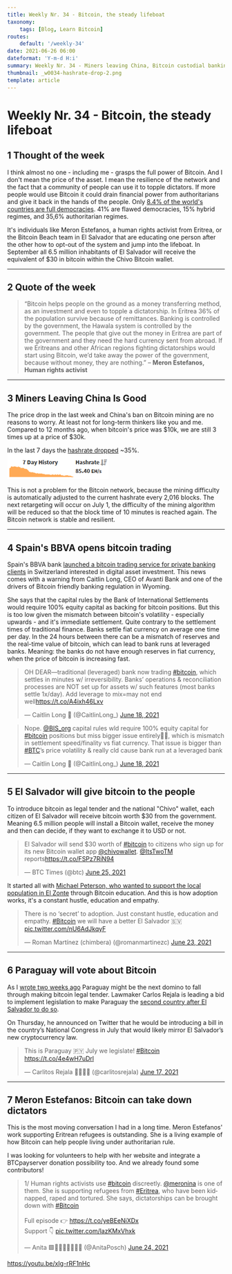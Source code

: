 ```yaml
---
title: Weekly Nr. 34 - Bitcoin, the steady lifeboat
taxonomy:
    tags: [Blog, Learn Bitcoin]
routes:
    default: '/weekly-34'
date: 2021-06-26 06:00
dateformat: 'Y-m-d H:i'
summary: Weekly Nr. 34 - Miners leaving China, Bitcoin custodial banking risks, El Salvador will give bitcoin to the people, Paraguay will vote about Bitcoin, Bitcoin toppling dictators
thumbnail: _w0034-hashrate-drop-2.png
template: article
---
```


# Weekly Nr. 34 - Bitcoin, the steady lifeboat

## 1 Thought of the week
I think almost no one - including me - grasps the full power of Bitcoin. And I don't mean the price of the asset. I mean the resilience of the network and the fact that a community of people can use it to topple dictators. If more people would use Bitcoin it could drain financial power from authoritarians and give it back in the hands of the people. Only [8.4% of the world's countries are full democracies](https://en.wikipedia.org/wiki/Democracy_Index). 41% are flawed democracies, 15% hybrid regimes, and 35,6% authoritarian regimes.  

It's individuals like Meron Estefanos, a human rights activist from Eritrea, or the Bitcoin Beach team in El Salvador that are educating one person after the other how to opt-out of the system and jump into the lifeboat. In September all 6.5 million inhabitants of El Salvador will receive the equivalent of $30 in bitcoin within the Chivo Bitcoin wallet.

---

## 2 Quote of the week

> “Bitcoin helps people on the ground as a money transferring method, as an investment and even to topple a dictatorship. In Eritrea 36% of the population survive because of remittances. Banking is controlled by the government, the Hawala system is controlled by the government. The people that give out the money in Eritrea are part of the government and they need the hard currency sent from abroad. If we Eritreans and other African regions fighting dictatorships would start using Bitcoin, we’d take away the power of the government, because without money, they are nothing.” – **Meron Estefanos, Human rights activist**

---
## 3 Miners Leaving China Is Good
The price drop in the last week and China's ban on Bitcoin mining are no reasons to worry. At least not for long-term thinkers like you and me. Compared to 12 months ago, when bitcoin's price was $10k, we are still 3 times up at a price of $30k. 

In the last 7 days the [hashrate dropped](https://miningpoolstats.stream/bitcoin) ~35%. 
![](_w0034-hashrate-drop.png)

This is not a problem for the Bitcoin network, because the mining difficulty is automatically adjusted to the current hashrate every 2,016 blocks. The next retargeting will occur on July 1, the difficulty of the mining algorithm will be reduced so that the block time of 10 minutes is reached again. The Bitcoin network is stable and resilient.

---
## 4 Spain's BBVA opens bitcoin trading
Spain's BBVA bank [launched a bitcoin trading service for private banking clients](https://www.reuters.com/business/spains-bbva-opens-bitcoin-trading-service-clients-switzerland-2021-06-18/) in Switzerland interested in digital asset investment. This news comes with a warning from Caitlin Long, CEO of Avanti Bank and one of the drivers of Bitcoin friendly banking regulation in Wyoming. 

She says that the capital rules by the Bank of International Settlements would require 100% equity capital as backing for bitcoin positions. But this is too low given the mismatch between bitcoin's volatility - especially upwards - and it's immediate settlement. Quite contrary to the settlement times of traditional finance. Banks settle fiat currency on average one time per day. In the 24 hours between there can be a mismatch of reserves and the real-time value of bitcoin, which can lead to bank runs at leveraged banks. Meaning: the banks do not have enough reserves in fiat currency, when the price of bitcoin is increasing fast. 

<blockquote class="twitter-tweet"><p lang="en" dir="ltr">OH DEAR—traditional (leveraged) bank now trading <a href="https://twitter.com/hashtag/bitcoin?src=hash&amp;ref_src=twsrc%5Etfw">#bitcoin</a>, which settles in minutes w/ irreversibility. Banks’ operations &amp; reconciliation processes are NOT set up for assets w/ such features (most banks settle 1x/day). Add leverage to mix=may not end well<a href="https://t.co/A4ixh46Lxv">https://t.co/A4ixh46Lxv</a></p>&mdash; Caitlin Long 🔑 (@CaitlinLong_) <a href="https://twitter.com/CaitlinLong_/status/1405884940588249088?ref_src=twsrc%5Etfw">June 18, 2021</a></blockquote> 
<script async src="https://platform.twitter.com/widgets.js" charset="utf-8"></script>


<blockquote class="twitter-tweet"><p lang="en" dir="ltr">Nope. <a href="https://twitter.com/BIS_org?ref_src=twsrc%5Etfw">@BIS_org</a> capital rules wld require 100% equity capital for <a href="https://twitter.com/hashtag/bitcoin?src=hash&amp;ref_src=twsrc%5Etfw">#bitcoin</a> positions but miss bigger issue entirely🤦‍♀️, which is mismatch in settlement speed/finality vs fiat currency. That issue is bigger than <a href="https://twitter.com/hashtag/BTC?src=hash&amp;ref_src=twsrc%5Etfw">#BTC</a>’s price volatility &amp; really cld cause bank run at a leveraged bank</p>&mdash; Caitlin Long 🔑 (@CaitlinLong_) <a href="https://twitter.com/CaitlinLong_/status/1405888646863982595?ref_src=twsrc%5Etfw">June 18, 2021</a></blockquote> 
<script async src="https://platform.twitter.com/widgets.js" charset="utf-8"></script>


---

## 5 El Salvador will give bitcoin to the people
To introduce bitcoin as legal tender and the national "Chivo" wallet, each citizen of El Salvador will receive bitcoin worth $30 from the government. Meaning 6.5 million people will install a Bitcoin wallet, receive the money and then can decide, if they want to exchange it to USD or not.

<blockquote class="twitter-tweet"><p lang="en" dir="ltr">El Salvador will send $30 worth of <a href="https://twitter.com/hashtag/bitcoin?src=hash&amp;ref_src=twsrc%5Etfw">#bitcoin</a> to citizens who sign up for its new Bitcoin wallet app <a href="https://twitter.com/chivowallet?ref_src=twsrc%5Etfw">@chivowallet</a>. <a href="https://twitter.com/ItsTwoTM?ref_src=twsrc%5Etfw">@ItsTwoTM</a> reports<a href="https://t.co/FSPz7RiN94">https://t.co/FSPz7RiN94</a></p>&mdash; BTC Times (@btc) <a href="https://twitter.com/btc/status/1408290036034928640?ref_src=twsrc%5Etfw">June 25, 2021</a></blockquote> 
<script async src="https://platform.twitter.com/widgets.js" charset="utf-8"></script>


It started all with [Michael Peterson, who wanted to support the local population in El Zonte](https://bitcoinundco.com/en/elsalvador-bitcoinbeach/) through Bitcoin education. And this is how adoption works, it's a constant hustle, education and empathy.

<blockquote class="twitter-tweet"><p lang="en" dir="ltr">There is no ‘secret’ to adoption. Just constant hustle, education and empathy. <a href="https://twitter.com/hashtag/Bitcoin?src=hash&amp;ref_src=twsrc%5Etfw">#Bitcoin</a> we will have a better El Salvador 🇸🇻 <a href="https://t.co/nU6AdJkqyF">pic.twitter.com/nU6AdJkqyF</a></p>&mdash; Roman Martínez (chimbera) (@romanmartinezc) <a href="https://twitter.com/romanmartinezc/status/1407698576646488064?ref_src=twsrc%5Etfw">June 23, 2021</a></blockquote> 
<script async src="https://platform.twitter.com/widgets.js" charset="utf-8"></script>



---
## 6 Paraguay will vote about Bitcoin
As I [wrote two weeks ago](https://anitaposch.com/weekly-32) Paraguay might be the next domino to fall through making bitcoin legal tender. Lawmaker Carlos Rejala is leading a bid to implement legislation to make Paraguay the [second country after El Salvador to do so](https://www.euronews.com/next/amp/2021/06/22/is-paraguay-set-to-become-the-second-country-to-make-bitcoin-legal-tender-after-el-salvado).

On Thursday, he announced on Twitter that he would be introducing a bill in the country’s National Congress in July that would likely mirror El Salvador’s new cryptocurrency law.

<blockquote class="twitter-tweet"><p lang="en" dir="ltr">This is Paraguay 🇵🇾 July we legislate! <a href="https://twitter.com/hashtag/Bitcoin?src=hash&amp;ref_src=twsrc%5Etfw">#Bitcoin</a> <a href="https://t.co/4e4wH7uDrl">https://t.co/4e4wH7uDrl</a></p>&mdash; Carlitos Rejala 🙏🇵🇾🙌 (@carlitosrejala) <a href="https://twitter.com/carlitosrejala/status/1405582533144809476?ref_src=twsrc%5Etfw">June 17, 2021</a></blockquote> 
<script async src="https://platform.twitter.com/widgets.js" charset="utf-8"></script>


---

## 7 Meron Estefanos: Bitcoin can take down dictators
This is the most moving conversation I had in a long time. Meron Estefanos' work supporting Eritrean refugees is outstanding. She is a living example of how Bitcoin can help people living under authoritarian rule. 

I was looking for volunteers to help with her website and integrate a BTCpayserver donation possibility too. And we already found some contributors!

<blockquote class="twitter-tweet"><p lang="en" dir="ltr">1/ Human rights activists use <a href="https://twitter.com/hashtag/bitcoin?src=hash&amp;ref_src=twsrc%5Etfw">#bitcoin</a> discreetly. <a href="https://twitter.com/meronina?ref_src=twsrc%5Etfw">@meronina</a> is one of them. She is supporting refugees from <a href="https://twitter.com/hashtag/Eritrea?src=hash&amp;ref_src=twsrc%5Etfw">#Eritrea</a>, who have been kidnapped, raped and tortured. She says, dictatorships can be brought down with <a href="https://twitter.com/hashtag/Bitcoin?src=hash&amp;ref_src=twsrc%5Etfw">#Bitcoin</a><br><br>Full episode 👉 <a href="https://t.co/yeBEeNiXDx">https://t.co/yeBEeNiXDx</a><br>Support 👇 <a href="https://t.co/lazKMxVhxk">pic.twitter.com/lazKMxVhxk</a></p>&mdash; Anita 🟩🔑🏳️‍🌈🏊🏻🚴‍♂️ (@AnitaPosch) <a href="https://twitter.com/AnitaPosch/status/1408047323503075334?ref_src=twsrc%5Etfw">June 24, 2021</a></blockquote> 
<script async src="https://platform.twitter.com/widgets.js" charset="utf-8"></script>


https://youtu.be/xIg-rRF1nHc

